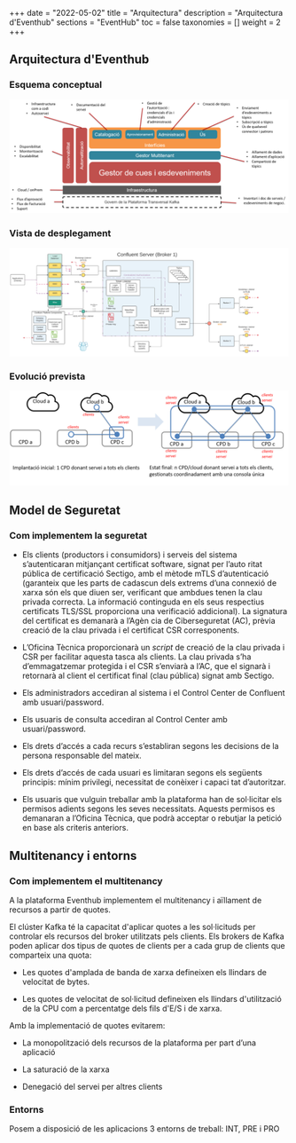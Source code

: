 +++
date        = "2022-05-02"
title       = "Arquitectura"
description = "Arquitectura d'Eventhub"
sections    = "EventHub"
toc 		= false
taxonomies  = []
weight 		= 2
+++


## Arquitectura d'Eventhub


### Esquema conceptual

![Cas 6](/related/eventhub/MU07.png)

### Vista de desplegament

![Cas 7](/related/eventhub/MU08.png)

### Evolució prevista

![Cas 8](/related/eventhub/MU09.png)


## Model de Seguretat

### Com implementem la seguretat

* Els clients (productors i consumidors) i serveis del sistema s’autenticaran mitjançant certificat software, signat per l’auto ritat pública de certificació Sectigo, amb el mètode mTLS d’autenticació (garanteix que les parts de cadascun dels extrems d’una connexió de xarxa són els que diuen ser, verificant que ambdues tenen la clau privada correcta. La informació continguda en els seus respectius certificats TLS/SSL proporciona una verificació addicional). La signatura del certificat es demanarà a l’Agèn cia de Ciberseguretat (AC), prèvia creació de la clau privada i el certificat CSR corresponents.

* L’Oficina Tècnica proporcionarà un *script* de creació de la clau privada i CSR per facilitar aquesta tasca als clients. La clau privada s’ha d’emmagatzemar protegida i el CSR s’enviarà a l’AC, que el signarà i retornarà al client el certificat final (clau pública) signat amb Sectigo.

* Els administradors accediran al sistema i el Control Center de Confluent amb usuari/password.

* Els usuaris de consulta accediran al Control Center amb usuari/password.

* Els drets d’accés a cada recurs s’establiran segons les decisions de la persona responsable del mateix. 

* Els drets d’accés de cada usuari es limitaran segons els següents principis: mínim privilegi, necessitat de conèixer i capaci tat d’autoritzar. 

* Els usuaris que vulguin treballar amb la plataforma han de sol·licitar els permisos adients segons les seves necessitats. Aquests permisos es demanaran a l’Oficina Tècnica, que podrà acceptar o rebutjar la petició en base als criteris anteriors.


## Multitenancy i entorns

### Com implementem el multitenancy 

A la plataforma Eventhub implementem el multitenancy i aïllament de recursos a partir de quotes. 

El clúster Kafka té la capacitat d'aplicar quotes a les sol·licituds per controlar els recursos del broker utilitzats pels clients. Els brokers de Kafka poden aplicar dos tipus de quotes de clients per a cada grup de clients que comparteix una quota:

* Les quotes d'amplada de banda de xarxa defineixen els llindars de velocitat de bytes. 

* Les quotes de velocitat de sol·licitud defineixen els llindars d'utilització de la CPU com a percentatge dels fils d'E/S i de xarxa.

Amb la implementació de quotes evitarem:

* La monopolització dels recursos de la plataforma per part d’una aplicació 

* La saturació de la xarxa

* Denegació del servei per altres clients

### Entorns 

Posem a disposició de les aplicacions 3 entorns de treball: INT, PRE i PRO



